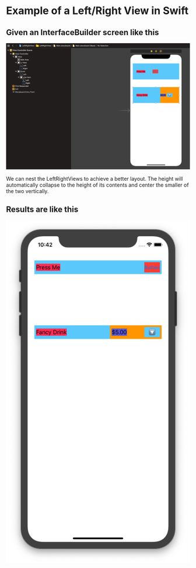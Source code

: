 # Example of a Left/Right View in Swift

## Given an InterfaceBuilder screen like this

![IB](https://github.com/nyteshade/LeftRightView/raw/master/IBScreenshot.png)

We can nest the LeftRightViews to achieve a better layout. The height will automatically collapse to the height of its contents and center the smaller of the two vertically.

## Results are like this

![Example](https://github.com/nyteshade/LeftRightView/raw/master/Example.png)
